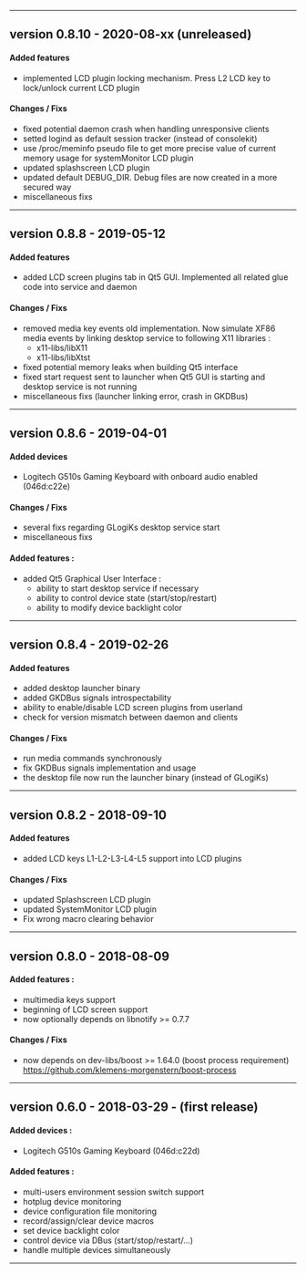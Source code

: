 
---

## version 0.8.10 - 2020-08-xx (unreleased)
#### Added features
 * implemented LCD plugin locking mechanism. Press L2 LCD key to
   lock/unlock current LCD plugin

#### Changes / Fixs
 * fixed potential daemon crash when handling unresponsive clients
 * setted logind as default session tracker (instead of consolekit)
 * use /proc/meminfo pseudo file to get more precise value
   of current memory usage for systemMonitor LCD plugin
 * updated splashscreen LCD plugin
 * updated default DEBUG_DIR. Debug files are now created in a more
   secured way
 * miscellaneous fixs

---

## version 0.8.8 - 2019-05-12
#### Added features
 * added LCD screen plugins tab in Qt5 GUI. Implemented all related
   glue code into service and daemon

#### Changes / Fixs
 * removed media key events old implementation. Now simulate XF86 media
   events by linking desktop service to following X11 libraries :
	- x11-libs/libX11
	- x11-libs/libXtst
 * fixed potential memory leaks when building Qt5 interface
 * fixed start request sent to launcher when Qt5 GUI is starting and
   desktop service is not running
 * miscellaneous fixs (launcher linking error, crash in GKDBus)

---

## version 0.8.6 - 2019-04-01
#### Added devices
 * Logitech G510s Gaming Keyboard with onboard audio enabled (046d:c22e)

#### Changes / Fixs
 * several fixs regarding GLogiKs desktop service start
 * miscellaneous fixs

#### Added features :
 * added Qt5 Graphical User Interface :
	- ability to start desktop service if necessary
	- ability to control device state (start/stop/restart)
	- ability to modify device backlight color

---

## version 0.8.4 - 2019-02-26
#### Added features
 * added desktop launcher binary
 * added GKDBus signals introspectability
 * ability to enable/disable LCD screen plugins from userland
 * check for version mismatch between daemon and clients

#### Changes / Fixs
 * run media commands synchronously
 * fix GKDBus signals implementation and usage
 * the desktop file now run the launcher binary (instead of GLogiKs)

---

## version 0.8.2 - 2018-09-10
#### Added features
 * added LCD keys L1-L2-L3-L4-L5 support into LCD plugins

#### Changes / Fixs
 * updated Splashscreen LCD plugin
 * updated SystemMonitor LCD plugin
 * Fix wrong macro clearing behavior

---

## version 0.8.0 - 2018-08-09
#### Added features :
 * multimedia keys support
 * beginning of LCD screen support
 * now optionally depends on libnotify >= 0.7.7

#### Changes / Fixs
 * now depends on dev-libs/boost >= 1.64.0 (boost process requirement)\
   https://github.com/klemens-morgenstern/boost-process

---

## version 0.6.0 - 2018-03-29 - (first release)
#### Added devices :
 * Logitech G510s Gaming Keyboard (046d:c22d)

#### Added features :
 * multi-users environment session switch support
 * hotplug device monitoring
 * device configuration file monitoring
 * record/assign/clear device macros
 * set device backlight color
 * control device via DBus (start/stop/restart/...)
 * handle multiple devices simultaneously

---

